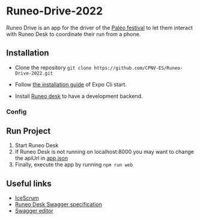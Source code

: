 # Runeo-Drive-2022
Runeo Drive is an app for the driver of the [Paléo festival](http://yeah.paleo.ch/) to let them interact with Runeo Desk
to coordinate their run from a phone.


## Installation
- Clone the repository `git clone https://github.com/CPNV-ES/Runeo-Drive-2022.git`

- Follow [the installation guide](https://reactnative.dev/docs/environment-setup) of Expo Cli start.

- Install [Runeo desk](https://github.com/CPNV-ES/Runeo-Desk-2020) to have a development backend.

### Config


## Run Project

1. Start Runeo Desk
1. If Runeo Desk is not running on localhost:8000 you may want to change the apiUrl in [app.json](app.json)
1. Finally, execute the app by running `npm run web`

## Useful links
- [IceScrum](https://icescrum.cpnv.ch/p/MAW213/#/project)
- [Runeo Desk Swagger specification](https://github.com/CPNV-ES/Runeo-Desk-2020/blob/master/docs/api/swagger.yml)
- [Swagger editor](https://editor.swagger.io/)
